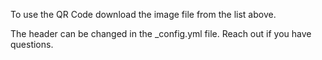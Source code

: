To use the QR Code download the image file from the list above.

The header can be changed in the _config.yml file. Reach out if you have questions.
